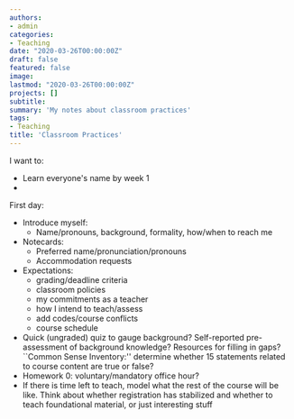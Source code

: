 ```yaml
---
authors:
- admin
categories:
- Teaching
date: "2020-03-26T00:00:00Z"
draft: false
featured: false
image:
lastmod: "2020-03-26T00:00:00Z"
projects: []
subtitle: 
summary: 'My notes about classroom practices'
tags:
- Teaching
title: 'Classroom Practices'
---
```


I want to:
- Learn everyone's name by week 1
-

First day:
- Introduce myself:
   - Name/pronouns, background, formality, how/when to reach me
- Notecards:
   - Preferred name/pronunciation/pronouns
   - Accommodation requests
- Expectations:
   - grading/deadline criteria
   - classroom policies
   - my commitments as a teacher
   - how I intend to teach/assess
   - add codes/course conflicts
   - course schedule
- Quick (ungraded) quiz to gauge background? Self-reported pre-assessment of background knowledge? Resources for filling in gaps? ``Common Sense Inventory:'' determine whether 15 statements related to course content are true or false?
- Homework 0: voluntary/mandatory office hour?
- If there is time left to teach, model what the rest of the course will be like. Think about whether registration has stabilized and whether to teach foundational material, or just interesting stuff
